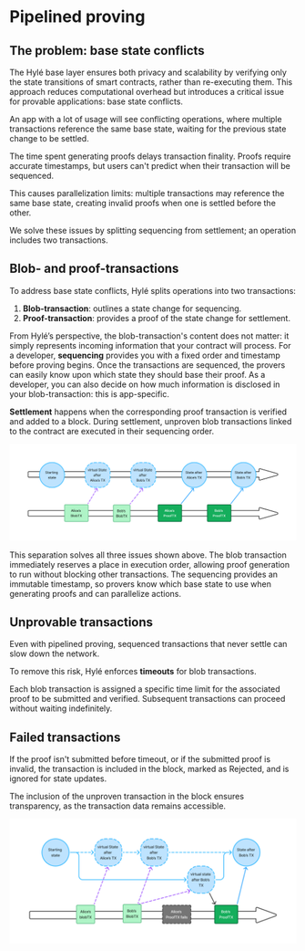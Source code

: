# Pipelined proving

## The problem: base state conflicts

The Hylé base layer ensures both privacy and scalability by verifying only the state transitions of smart contracts, rather than re-executing them. This approach reduces computational overhead but introduces a critical issue for provable applications: base state conflicts.

An app with a lot of usage will see conflicting operations, where multiple transactions reference the same base state, waiting for the previous state change to be settled.

The time spent generating proofs delays transaction finality. Proofs require accurate timestamps, but users can't predict when their transaction will be sequenced.

This causes parallelization limits: multiple transactions may reference the same base state, creating invalid proofs when one is settled before the other.

We solve these issues by splitting sequencing from settlement; an operation includes two transactions.

## Blob- and proof-transactions

To address base state conflicts, Hylé splits operations into two transactions:

1. **Blob-transaction**: outlines a state change for sequencing.
2. **Proof-transaction**: provides a proof of the state change for settlement.

From Hylé’s perspective, the blob-transaction's content does not matter: it simply represents incoming information that your contract will process. For a developer, **sequencing** provides you with a fixed order and timestamp before proving begins. Once the transactions are sequenced, the provers can easily know upon which state they should base their proof. As a developer, you can also decide on how much information is disclosed in your blob-transaction: this is app-specific.

**Settlement** happens when the corresponding proof transaction is verified and added to a block. During settlement, unproven blob transactions linked to the contract are executed in their sequencing order.

![A graph with Alice, Bob, and the contract state. On the top line, there's a starting state. Alice sends her TX A blob, which updates the token's virtual state; a bit later, Bob sends a TX B blob which is sequenced. The updated state will now be used as the start state for the TX B proof, while Alice can prepare to send her TX A proof. This updates the token's state for TX A, then for TX B.](../../assets/img/pipelined-proving.jpg)

This separation solves all three issues shown above. The blob transaction immediately reserves a place in execution order, allowing proof generation to run without blocking other transactions. The sequencing provides an immutable timestamp, so provers know which base state to use when generating proofs and can parallelize actions.

## Unprovable transactions

Even with pipelined proving, sequenced transactions that never settle can slow down the network.

To remove this risk, Hylé enforces **timeouts** for blob transactions.

Each blob transaction is assigned a specific time limit for the associated proof to be submitted and verified. Subsequent transactions can proceed without waiting indefinitely.

## Failed transactions

If the proof isn't submitted before timeout, or if the submitted proof is invalid, the transaction is included in the block, marked as Rejected, and is ignored for state updates.

The inclusion of the unproven transaction in the block ensures transparency, as the transaction data remains accessible.

![A graph with Alice, Bob, and the contract state, as above. Alice's proof transaction fails, meaning that the state of the contract removed the virtual states for Alice and Bob's transactions and creates a new virtual state with only Bob's transaction: this is what Bob can prove now to update the final asset.](../../assets/img/pipelined-proving-fail.jpg)

